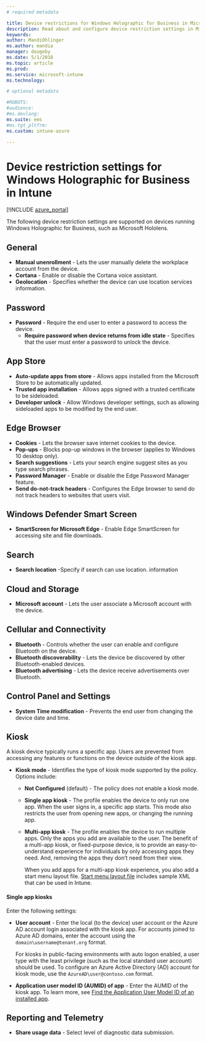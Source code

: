 ```yaml
---
# required metadata

title: Device restrictions for Windows Holographic for Business in Microsoft Intune - Azure | Microsoft Docs
description: Read about and configure device restriction settings in Microsoft Intune for Windows Holographic for Business, including unenrollment, geolocation, passwords, install apps from app store, cookies and pop ups in Edge, Windows Defender, search, cloud and storage, bluetooth connectivity, system time, and usage data in Azure.
keywords:
author: MandiOhlinger
ms.author: mandia
manager: dougeby
ms.date: 5/1/2018
ms.topic: article
ms.prod:
ms.service: microsoft-intune
ms.technology:

# optional metadata

#ROBOTS:
#audience:
#ms.devlang:
ms.suite: ems
#ms.tgt_pltfrm:
ms.custom: intune-azure

---
```


# Device restriction settings for Windows Holographic for Business in Intune

[!INCLUDE [azure_portal](./includes/azure_portal.md)]

The following device restriction settings are supported on devices running Windows Holographic for Business, such as Microsoft Hololens.

## General

- **Manual unenrollment** - Lets the user manually delete the workplace account from the device.
- **Cortana** - Enable or disable the Cortana voice assistant.
- **Geolocation** - Specifies whether the device can use location services information.

## Password
- 	**Password** - Require the end user to enter a password to access the device.
	- 	**Require password when device returns from idle state** - Specifies that the user must enter a password to unlock the device.

## App Store

- 	**Auto-update apps from store** - Allows apps installed from the Microsoft Store to be automatically updated.
- 	**Trusted app installation** - Allows apps signed with a trusted certificate to be sideloaded.
- 	**Developer unlock** - Allow Windows developer settings, such as allowing sideloaded apps to be modified by the end user.

## Edge Browser

- 	**Cookies** - Lets the browser save internet cookies to the device.
- 	**Pop-ups** - Blocks pop-up windows in the browser (applies to Windows 10 desktop only).
- 	**Search suggestions** - Lets your search engine suggest sites as you type search phrases.
- 	**Password Manager** - Enable or disable the Edge Password Manager feature.
- **Send do-not-track headers** - Configures the Edge browser to send do not track headers to websites that users visit.

## Windows Defender Smart Screen

- **SmartScreen for Microsoft Edge** - Enable Edge SmartScreen for accessing site and file downloads.

## Search
- **Search location** -Specify if search can use location. information

## Cloud and Storage
- 	**Microsoft account** - Lets the user associate a Microsoft account with the device.

## Cellular and Connectivity

- 	**Bluetooth** - Controls whether the user can enable and configure Bluetooth on the device.
- 	**Bluetooth discoverability** - Lets the device be discovered by other Bluetooth-enabled devices.
- 	**Bluetooth advertising** - Lets the device receive advertisements over Bluetooth.

## Control Panel and Settings

- **System Time modification** - Prevents the end user from changing the device date and time.

## Kiosk

A kiosk device typically runs a specific app. Users are prevented from accessing any features or functions on the device outside of the kiosk app.

- **Kiosk mode** - Identifies the type of kiosk mode supported by the policy. Options include:

  - **Not Configured** (default) - The policy does not enable a kiosk mode. 
  - **Single app kiosk** - The profile enables the device to only run one app. When the user signs in, a specific app starts. This mode also restricts the user from opening new apps, or changing the running app.
  - **Multi-app kiosk** - The profile enables the device to run multiple apps. Only the apps you add are available to the user. The benefit of a multi-app kiosk, or fixed-purpose device, is to provide an easy-to-understand experience for individuals by only accessing apps they need. And, removing the apps they don’t need from their view. 
  
    When you add apps for a multi-app kiosk experience, you also add a start menu layout file. [Start menu layout file](https://docs.microsoft.com/hololens/hololens-kiosk#start-layout-file-for-intune) includes sample XML that can be used in Intune. 

#### Single app kiosks
Enter the following settings:

- **User account** - Enter the local (to the device) user account or the Azure AD account login associated with the kiosk app. For accounts joined to Azure AD domains, enter the account using the `domain\username@tenant.org` format. 

    For kiosks in public-facing environments with auto logon enabled, a user type with the least privilege (such as the local standard user account) should be used. To configure an Azure Active Directory (AD) account for kiosk mode, use the `AzureAD\user@contoso.com` format.

- **Application user model ID (AUMID) of app** - Enter the AUMID of the kiosk app. To learn more, see [Find the Application User Model ID of an installed app](https://docs.microsoft.com/windows-hardware/customize/enterprise/find-the-application-user-model-id-of-an-installed-app).

## Reporting and Telemetry

- **Share usage data** - Select level of diagnostic data submission.
